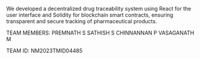 We developed a decentralized drug traceability system using React for the user interface and Solidity for blockchain smart contracts, ensuring transparent and secure tracking of pharmaceutical products.

TEAM MEMBERS:
PREMNATH S
SATHISH S
CHINNANNAN P
VASAGANATH M

TEAM ID:
NM2023TMID04485
